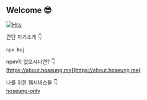 ## Welcome 😎
[![Hits](https://hits.seeyoufarm.com/api/count/incr/badge.svg?url=https%3A%2F%2Fgithub.com%2FHoseungJang&count_bg=%2379C83D&title_bg=%23555555&icon=&icon_color=%23E7E7E7&title=hits&edge_flat=false)](https://hits.seeyoufarm.com)

간단 자기소개 👇
```
npx hsj
```
npm이 없으시다면? 👇<br>
[https://about.hoseung.me](https://about.hoseung.me)

나를 위한 웹서비스들 👇<br>
[hoseung-only](https://github.com/hoseung-only)
